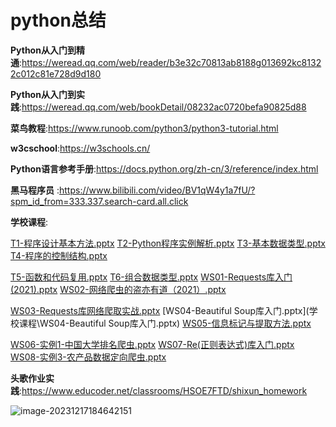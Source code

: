 # python总结

**Python从入门到精通**:https://weread.qq.com/web/reader/b3e32c70813ab8188g013692kc81322c012c81e728d9d180

**Python从入门到实践**:https://weread.qq.com/web/bookDetail/08232ac0720befa90825d88

**菜鸟教程**:https://www.runoob.com/python3/python3-tutorial.html

**w3cschool**:https://w3schools.cn/

**Python语言参考手册**:https://docs.python.org/zh-cn/3/reference/index.html

**黑马程序员** :https://www.bilibili.com/video/BV1qW4y1a7fU/?spm_id_from=333.337.search-card.all.click



**学校课程**:



 [T1-程序设计基本方法.pptx](学校课程\T1-程序设计基本方法.pptx)     [T2-Python程序实例解析.pptx](学校课程\T2-Python程序实例解析.pptx)     [T3-基本数据类型.pptx](学校课程\T3-基本数据类型.pptx)    [T4-程序的控制结构.pptx](学校课程\T4-程序的控制结构.pptx) 

 [T5-函数和代码复用.pptx](学校课程\T5-函数和代码复用.pptx)      [T6-组合数据类型.pptx](学校课程\T6-组合数据类型.pptx)     [WS01-Requests库入门(2021).pptx](学校课程\WS01-Requests库入门(2021).pptx)   [WS02-网络爬虫的盗亦有道（2021）.pptx](学校课程\WS02-网络爬虫的盗亦有道（2021）.pptx)  

 [WS03-Requests库网络爬取实战.pptx](学校课程\WS03-Requests库网络爬取实战.pptx)   [WS04-Beautiful Soup库入门.pptx](学校课程\WS04-Beautiful Soup库入门.pptx)  [WS05-信息标记与提取方法.pptx](学校课程\WS05-信息标记与提取方法.pptx) 

 [WS06-实例1-中国大学排名爬虫.pptx](学校课程\WS06-实例1-中国大学排名爬虫.pptx)    [WS07-Re(正则表达式)库入门.pptx](学校课程\WS07-Re(正则表达式)库入门.pptx)   [WS08-实例3-农产品数据定向爬虫.pptx](学校课程\WS08-实例3-农产品数据定向爬虫.pptx) 

**头歌作业实践**:https://www.educoder.net/classrooms/HSOE7FTD/shixun_homework

![image-20231217184642151](C:\Users\LENOVO\AppData\Roaming\Typora\typora-user-images\image-20231217184642151.png)

